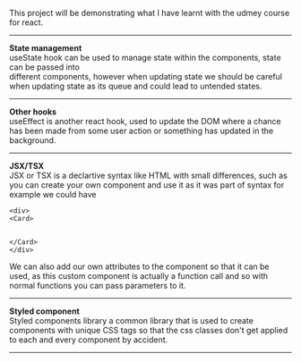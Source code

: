 This project will be  demonstrating what I have learnt with the udmey
course for react.

***
**State management** <br>
 useState hook can be used to manage state within the components, state can be passed into <br>
different components, however when updating state we should be careful when updating state
as its queue and could lead to untended states.
***


**Other hooks** <br>
useEffect is another react hook, used to update the DOM where a chance has been made from some user action or something
has updated in the background.
***

**JSX/TSX** <br>
JSX or TSX is a declartive syntax like HTML with small differences, such as you can create your 
own component and use it as it was part of syntax for example we could have 
````
<div>
<Card>


</Card>
</div>
````
We can also add our own attributes to the  component so that it can be used, as this custom
component is actually a function call and so with normal functions you can pass parameters to it.
***

**Styled component** <br>
Styled components library a common library that is used to create components with unique CSS tags
so that the css classes don't get applied to each and every component by accident.
***

